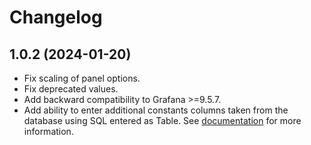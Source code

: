 # Changelog

## 1.0.2 (2024-01-20)


- Fix scaling of panel options.
- Fix deprecated values.
- Add backward compatibility to Grafana >=9.5.7.
- Add ability to enter additional constants columns taken from the database using SQL entered as Table. See [documentation](https://docs.kensobi.com/docs/panels/spc) for more information.